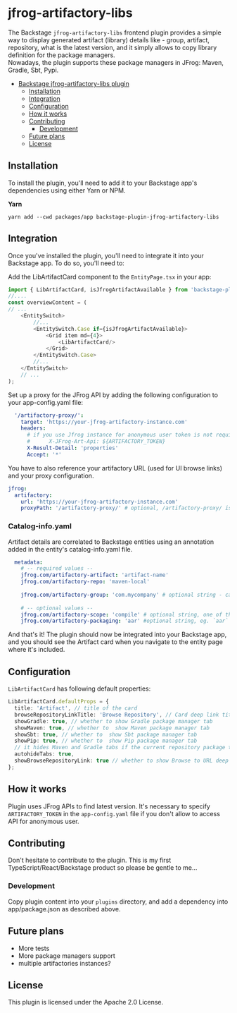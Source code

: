 # jfrog-artifactory-libs

The Backstage `jfrog-artifactory-libs` frontend plugin provides a simple way to display generated artifact (library) details like - group, artifact, repository, what is the latest version, and it simply allows to copy library definition for the package managers.   
Nowadays, the plugin supports these package managers in JFrog: Maven, Gradle, Sbt, Pypi. 

<!-- TOC -->
- [Backstage jfrog-artifactory-libs plugin](#backstage-xkcd-plugin)
    - [Installation](#installation)
    - [Integration](#integration)
    - [Configuration](#configuration)
    - [How it works](#how-it-works)
    - [Contributing](#contributing)
        - [Development](#development)
    - [Future plans](#future-plans)
    - [License](#license)
  <!-- TOC -->

## Installation

To install the plugin, you'll need to add it to your Backstage app's dependencies using either Yarn or NPM.


**Yarn**

```shell
yarn add --cwd packages/app backstage-plugin-jfrog-artifactory-libs
```

## Integration

Once you've installed the plugin, you'll need to integrate it into your Backstage app. To do so, you'll need to:

Add the LibArtifactCard component to the `EntityPage.tsx` in your app:

```typescript jsx
import { LibArtifactCard, isJfrogArtifactAvailable } from 'backstage-plugin-jfrog-artifactory-libs';
//....
const overviewContent = (
// ...
    <EntitySwitch>
        //...
        <EntitySwitch.Case if={isJfrogArtifactAvailable}>
            <Grid item md={4}>
                <LibArtifactCard/>
            </Grid>
        </EntitySwitch.Case>
        //...
    </EntitySwitch>
    // ...
);
```

Set up a proxy for the JFrog API by adding the following configuration to your app-config.yaml file:

```yaml
  '/artifactory-proxy/':
    target: 'https://your-jfrog-artifactory-instance.com'
    headers:
      # if you use Jfrog instance for anonymous user token is not required
      #      X-JFrog-Art-Api: ${ARTIFACTORY_TOKEN}
      X-Result-Detail: 'properties'
      Accept: '*'
```
You have to also reference your artifactory URL (used for UI browse links) and your proxy configuration. 

```yaml
jfrog:
  artifactory:
    url: 'https://your-jfrog-artifactory-instance.com'
    proxyPath: '/artifactory-proxy/' # optional, /artifactory-proxy/ is default value 
```

### Catalog-info.yaml
Artifact details are correlated to Backstage entities using an annotation added in the entity's catalog-info.yaml file.
```yaml
  metadata:
    # -- required values --
    jfrog.com/artifactory-artifact: 'artifact-name'
    jfrog.com/artifactory-repo: 'maven-local'
        
    jfrog.com/artifactory-group: 'com.mycompany' # optional string - can be blank for pypi, necessary for Maven repos
    
    # -- optional values --
    jfrog.com/artifactory-scope: 'compile' # optional string, one of these [compile, test,provided,runtime,classpath,optional]
    jfrog.com/artifactory-packaging: 'aar' #optional string, eg. `aar` 

```

And that's it! The plugin should now be integrated into your Backstage app, and you should see the Artifact card when you navigate to the  entity page where it's included.

## Configuration
`LibArtifactCard` has following default properties: 

```typescript typescript jsx
LibArtifactCard.defaultProps = {
  title: 'Artifact', // title of the card
  browseRepositoryLinkTitle: 'Browse Repository', // Card deep link title
  showGradle: true, // whether to show Gradle package manager tab
  showMaven: true, // whether to  show Maven package manager tab
  showSbt: true, // whether to  show Sbt package manager tab
  showPip: true, // whether to  show Pip package manager tab
  // it hides Maven and Gradle tabs if the current repository package type is `PyPi`
  autohideTabs: true,
  showBrowseRepositoryLink: true // whether to show Browse to URL deep link under bottom of the Card
};

```


## How it works
Plugin uses JFrog APIs to find latest version. It's necessary to specify `ARTIFACTORY_TOKEN` in the `app-config.yaml` file if you don't allow to access API for anonymous user. 

## Contributing

Don't hesitate to contribute to the plugin. This is my first TypeScript/React/Backstage product so please be gentle to me...

### Development

Copy plugin content into your `plugins` directory, and add a dependency into app/package.json as described above.

## Future plans

- More tests
- More package managers support
- multiple artifactories instances?

## License

This plugin is licensed under the Apache 2.0 License.

